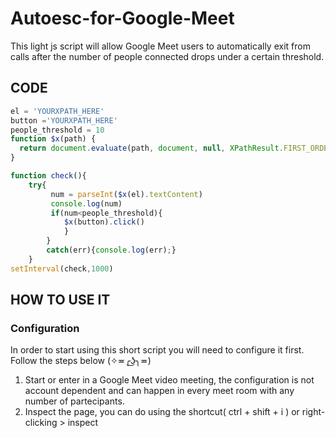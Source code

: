 # Autoesc-for-Google-Meet
This light js script will allow Google Meet users to automatically exit from calls after the number of people connected drops under a certain threshold. 
## CODE
```javascript
el = 'YOURXPATH_HERE'
button ='YOURXPATH_HERE'
people_threshold = 10
function $x(path) {
  return document.evaluate(path, document, null, XPathResult.FIRST_ORDERED_NODE_TYPE, null).singleNodeValue;
}

function check(){
    try{
         num = parseInt($x(el).textContent)
         console.log(num)
         if(num<people_threshold){
            $x(button).click()
            }
        }
        catch(err){console.log(err);}
    }
setInterval(check,1000)
```
## HOW TO USE IT 
### Configuration  
In order to start using this short script you will need to configure it first. Follow the steps below (✧≖╭͜ʖ╮≖)
1. Start or enter in a Google Meet video meeting, the configuration is not account dependent and can happen in every meet room  with any number of partecipants. 
2. Inspect the page, you can do using the shortcut( ctrl + shift + i ) or right-clicking > inspect
  


